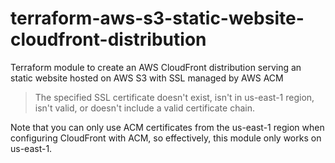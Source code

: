 # terraform-aws-s3-static-website-cloudfront-distribution

Terraform module to create an AWS CloudFront distribution serving an static website hosted on AWS S3 with SSL managed by AWS ACM

> The specified SSL certificate doesn't exist, isn't in us-east-1 region, isn't valid, or doesn't include a valid certificate chain.

Note that you can only use ACM certificates from the us-east-1 region when configuring CloudFront with ACM, so effectively, this module only works on us-east-1.
